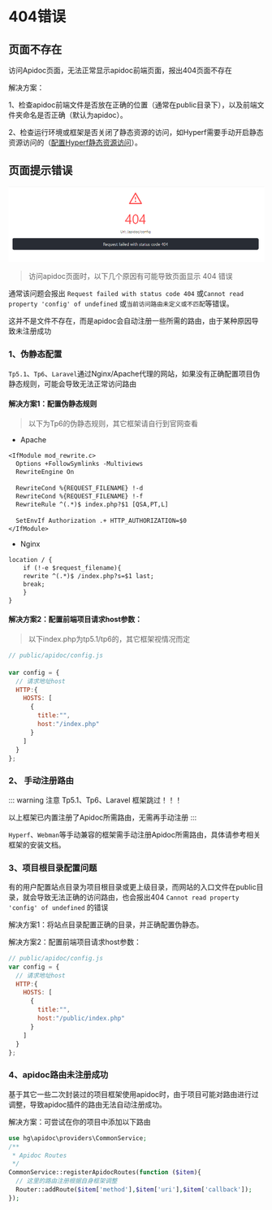 # 404错误


## 页面不存在

访问Apidoc页面，无法正常显示apidoc前端页面，报出404页面不存在

解决方案：

1、检查apidoc前端文件是否放在正确的位置（通常在public目录下），以及前端文件夹命名是否正确（默认为apidoc）。

2、检查运行环境或框架是否关闭了静态资源的访问，如Hyperf需要手动开启静态资源访问的（[配置Hyperf静态资源访问](/help/courses/hyperf-install.html#_3、配置hyperf静态资源访问)）。



## 页面提示错误

![error-400](/images/error-400.png)

> 访问apidoc页面时，以下几个原因有可能导致页面显示 404 错误

通常该问题会报出 `Request failed with status code 404` 或`Cannot read property 'config' of undefined` 或`当前访问路由未定义或不匹配`等错误。

这并不是文件不存在，而是apidoc会自动注册一些所需的路由，由于某种原因导致未注册成功


### 1、伪静态配置 

`Tp5.1`、`Tp6`、`Laravel`通过Nginx/Apache代理的网站，如果没有正确配置项目伪静态规则，可能会导致无法正常访问路由

#### 解决方案1：配置伪静态规则

> 以下为Tp6的伪静态规则，其它框架请自行到官网查看

- Apache
```
<IfModule mod_rewrite.c>
  Options +FollowSymlinks -Multiviews
  RewriteEngine On

  RewriteCond %{REQUEST_FILENAME} !-d
  RewriteCond %{REQUEST_FILENAME} !-f
  RewriteRule ^(.*)$ index.php?$1 [QSA,PT,L]

  SetEnvIf Authorization .+ HTTP_AUTHORIZATION=$0
</IfModule>
```

- Nginx
```
location / {
    if (!-e $request_filename){
    rewrite ^(.*)$ /index.php?s=$1 last; 
    break;
    }
}
```

#### 解决方案2：配置前端项目请求host参数：

> 以下index.php为tp5.1/tp6的，其它框架视情况而定 

```js
// public/apidoc/config.js

var config = {
  // 请求地址host
  HTTP:{
    HOSTS: [
      {
        title:"",
        host:"/index.php"
      }
    ]
  }
};
```


### 2、 手动注册路由

::: warning 注意
Tp5.1、Tp6、Laravel 框架跳过！！！

以上框架已内置注册了Apidoc所需路由，无需再手动注册
:::

`Hyperf`、`Webman`等手动兼容的框架需手动注册Apidoc所需路由，具体请参考相关框架的安装文档。




### 3、项目根目录配置问题

有的用户配置站点目录为项目根目录或更上级目录，而网站的入口文件在public目录，就会导致无法正确的访问路由，也会报出404 `Cannot read property 'config' of undefined` 的错误

解决方案1：将站点目录配置正确的目录，并正确配置伪静态。

解决方案2：配置前端项目请求host参数：
```js
// public/apidoc/config.js
var config = {
  // 请求地址host
  HTTP:{
    HOSTS: [
      {
        title:"",
        host:"/public/index.php"
      }
    ]
  }
};
```


### 4、apidoc路由未注册成功

基于其它一些二次封装过的项目框架使用apidoc时，由于项目可能对路由进行过调整，导致apidoc插件的路由无法自动注册成功。

解决方案：可尝试在你的项目中添加以下路由

```php
use hg\apidoc\providers\CommonService;
/**
 * Apidoc Routes
 */
CommonService::registerApidocRoutes(function ($item){
  // 这里的路由注册根据自身框架调整
  Router::addRoute($item['method'],$item['uri'],$item['callback']);
});
```

